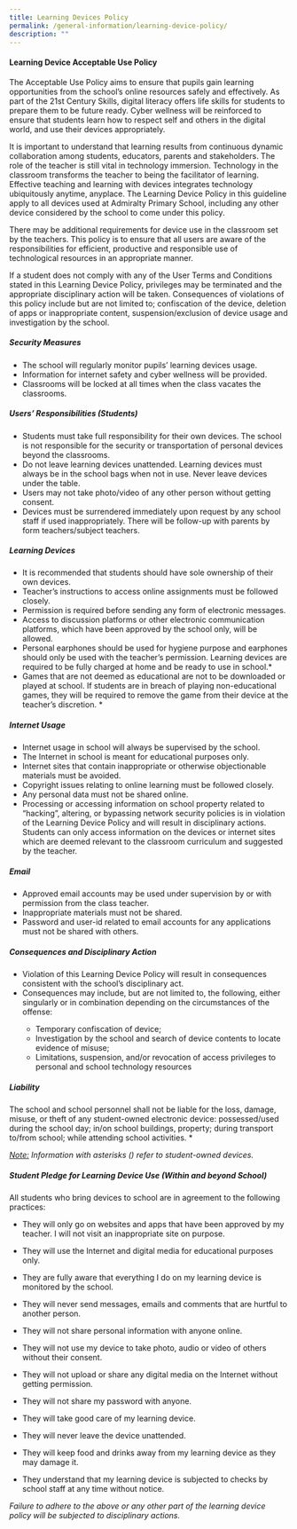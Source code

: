 ```yaml
---
title: Learning Devices Policy
permalink: /general-information/learning-device-policy/
description: ""
---
```

####  Learning Device Acceptable Use Policy

The Acceptable Use Policy aims to ensure that pupils gain learning opportunities from the school’s online resources safely and effectively.  As part of the 21st Century Skills, digital literacy offers life skills for students to prepare them to be future ready. Cyber wellness will be reinforced to ensure that students learn how to respect self and others in the digital world, and use their devices appropriately.

It is important to understand that learning results from continuous dynamic collaboration among students, educators, parents and stakeholders. The role of the teacher is still vital in technology immersion. Technology in the classroom transforms the teacher to being the facilitator of learning. Effective teaching and learning with devices integrates technology ubiquitously anytime, anyplace. The Learning Device Policy in this guideline apply to all devices used at Admiralty Primary School, including any other device considered by the school to come under this policy. 

There may be additional requirements for device use in the classroom set by the teachers. This policy is to ensure that all users are aware of the responsibilities for efficient, productive and responsible use of technological resources in an appropriate manner. 

If a student does not comply with any of the User Terms and Conditions stated in this Learning Device Policy, privileges may be terminated and the appropriate disciplinary action will be taken. Consequences of violations of this policy include but are not limited to; confiscation of the device, deletion of apps or inappropriate content, suspension/exclusion of device usage and investigation by the school.

##### Security Measures 
* The school will regularly monitor pupils’ learning devices usage. 
* Information for internet safety and cyber wellness will be provided. 
* Classrooms will be locked at all times when the class vacates the classrooms. 


##### Users’ Responsibilities (Students)
* Students must take full responsibility for their own devices. The school is not responsible for the security or transportation of personal devices beyond the classrooms. 
* Do not leave learning devices unattended. Learning devices must always be in the school bags when not in use. Never leave devices under the table.
* Users may not take photo/video of any other person without getting consent.
* Devices must be surrendered immediately upon request by any school staff if used inappropriately. There will be follow-up with parents by form teachers/subject teachers.

##### Learning Devices
* It is recommended that students should have sole ownership of their own devices.
* Teacher’s instructions to access online assignments must be followed closely.
* Permission is required before sending any form of electronic messages.
* Access to discussion platforms or other electronic communication platforms, which have been approved by the school only, will be allowed.
* Personal earphones should be used for hygiene purpose and earphones should only be used with the teacher’s permission.
Learning devices are required to be fully charged at home and be ready to use in school.*
* Games that are not deemed as educational are not to be downloaded or played at school. If students are in breach of playing non-educational games, they will be required to remove the game from their device at the teacher’s discretion. *


##### Internet Usage
* Internet usage in school will always be supervised by the school. 
* The Internet in school is meant for educational purposes only.  
* Internet sites that contain inappropriate or otherwise objectionable materials must be avoided.
* Copyright issues relating to online learning must be followed closely.
* Any personal data must not be shared online.
* Processing or accessing information on school property related to “hacking”, altering, or bypassing network security policies is in violation of the Learning Device Policy and will result in disciplinary actions. Students can only access information on the devices or internet sites which are deemed relevant to the classroom curriculum and suggested by the teacher. 

##### Email
* Approved email accounts may be used under supervision by or with permission from the class teacher.
* Inappropriate materials must not be shared.
* Password and user-id related to email accounts for any applications must not be shared with others.

##### Consequences and Disciplinary Action 
<ul>
<li>Violation of this Learning Device Policy will result in consequences consistent with the school’s disciplinary act.</li> 
<li>Consequences may include, but are not limited to, the following, either singularly or in combination depending on the circumstances of the offense:</li> 
<ul>
<li>Temporary confiscation of device;</li> 
<li>Investigation by the school and search of device contents to locate evidence of misuse; </li>
<li>Limitations, suspension, and/or revocation of access privileges to personal and school technology resources</li>
</ul>
</ul>

##### Liability 
The school and school personnel shall not be liable for the loss, damage, misuse, or theft of any student-owned electronic device: possessed/used during the school day; in/on school buildings, property; during transport to/from school; while attending school activities. *

<i><u>Note:</u> Information with asterisks () refer to student-owned devices.</i>

##### Student Pledge for Learning Device Use (Within and beyond School)
All students who bring devices to school are in agreement to the following practices:

* They will only go on websites and apps that have been approved by my teacher. I will not visit an inappropriate site on purpose.

* They will use the Internet and digital media for educational purposes only.

* They are fully aware that everything I do on my learning device is monitored by the school.

* They will never send messages, emails and comments that are hurtful to another person.

* They will not share personal information with anyone online.

* They will not use my device to take photo, audio or video of others without their consent.

* They will not upload or share any digital media on the Internet without getting permission.

* They will not share my password with anyone.

* They will take good care of my learning device.

* They will never leave the device unattended.

* They will keep food and drinks away from my learning device as they may damage it.

* They understand that my learning device is subjected to checks by school staff at any time without notice.

<i>Failure to adhere to the above or any other part of the learning device policy will be subjected to disciplinary actions.</i>
